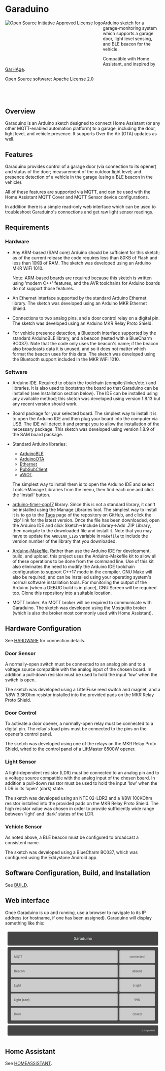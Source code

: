 # Garaduino

<a href="https://opensource.org"><img height="150" align="left"
src="https://opensource.org/files/OSIApprovedCropped.png" alt="Open
Source Initiative Approved License logo"></a>

Arduino sketch for a garage-monitoring system which supports a garage
door, light level sensing, and BLE beacon for the vehicle.

Compatible with Home Assistant, and inspired by
[GarHAge](https://github.com/marthoc/GarHAge).

Open Source software: Apache License 2.0

## &nbsp;

## Overview

Garaduino is an Arduino sketch designed to connect Home Assistant (or
any other MQTT-enabled automation platform) to a garage, including the
door, light level, and vehicle presence. It supports Over the Air
(OTA) updates as well.

## Features

Garaduino provides control of a garage door (via connection to its
opener) and status of the door; measurement of the outdoor light
level; and presence detection of a vehicle in the garage (using a BLE
beacon in the vehicle).

All of these features are supported via MQTT, and can be used with the
Home Assistant MQTT Cover and MQTT Sensor device configurations.

In addition there is a simple read-only web interface which can be used
to troubleshoot Garaduino's connections and get raw light sensor readings.

## Requirements

### Hardware

* Any ARM-based (SAM core) Arduino should be sufficient for this
sketch; as of the current release the code requires less than 80KB of
Flash and less than 10KB of RAM.  The sketch was developed using an
Arduino MKR WiFi 1010.

   Note: ARM-based boards are required because this sketch is written
   using 'modern C++' features, and the AVR toolchains for Arduino
   boards do not support those features.

* An Ethernet interface supported by the standard Arduino Ethernet
library. The sketch was developed using an Arduino MKR Ethernet
Shield.

* Connections to two analog pins, and a door control relay on a
digital pin. The sketch was developed using an Arduino MKR Relay Proto
Shield.

* For vehicle presence detection, a Bluetooth interface supported by
the standard ArduinoBLE library, and a beacon (tested with a BlueCharm
BC037). Note that the code only uses the beacon's name; if the beacon
also broadcasts data it is unused, and so it does not matter which
format the beacon uses for this data. The sketch was developed using
the Bluetooth support included in the MKR WiFi 1010.

### Software

* Arduino IDE. Required to obtain the toolchain (compiler/linker/etc.)
and libraries.  It is also used to bootstrap the board so that
Garaduino can be installed (see Installation section below). The IDE
can be installed using any available method; this sketch was developed
using version 1.8.13 but any recent version should work.

* Board package for your selected board. The simplest way to install
it is to open the Arduino IDE and then plug your board into the
computer via USB. The IDE will detect it and prompt you to allow the
installation of the necessary package. This sketch was developed using
version 1.8.9 of the SAM board package.

* Standard Arduino libraries:
    * [ArduinoBLE](https://github.com/arduino-libraries/ArduinoBLE)
    * [ArduinoOTA](https://github.com/jandrassy/ArduinoOTA)
    * [Ethernet](https://github.com/arduino-libraries/Ethernet)
    * [PubSubClient](https://github.com/knolleary/pubsubclient)
    * [aWOT](https://github.com/lasselukkari/aWOT)

    The simplest way to install them is to open the Arduino IDE and select
    Tools->Manage Libraries from the menu, then find each one and click
    the 'Install' button.

* [arduino-timer-cpp17](https://github.com/kpfleming/arduino-timer-cpp17)
library. Since this is not a standard library, it can't be installed
using the Manage Libraries tool. The simplest way to install it is to
go to the
[Tags](https://github.com/kpfleming/arduino-timer-cpp17/tags) page of
the repository on GitHub, and click the 'zip' link for the latest
version. Once the file has been downloaded, open the Arduino IDE and
click Sketch->Include Library->Add .ZIP Library, then navigate to the
downloaded file and install it. Note that you may have to update the
`ARDUINO_LIBS` variable in `Makefile` to include the version number of
the library that you downloaded.

* [Arduino-Makefile](https://github.com/sudar/Arduino-Makefile). Rather
than use the Arduino IDE for development, build, and upload, this
project uses the Arduino-Makefile kit to allow all of these operations
to be done from the command line. Use of this kit also eliminates the
need to modify the Arduino IDE toolchain configuration to support
C++17 mode in the compiler. GNU Make will also be required, and can be
installed using your operating system's normal software installation
tools. For monitoring the output of the Arduino (when a DEBUG build is
in place), GNU Screen will be required too. Clone this repository into
a suitable location.

* MQTT broker. An MQTT broker will be required to communicate with
Garaduino. The sketch was developed using the Mosquitto broker (which
is also the broker most commonly used with Home Assistant).

## Hardware Configuration

See [HARDWARE](HARDWARE.md) for connection details.

### Door Sensor

A normally-open switch must be connected to an analog pin and to a
voltage source compatible with the analog input of the chosen
board. In addition a pull-down resistor must be used to hold the input
'low' when the switch is open.

The sketch was developed using a LittelFuse reed switch and magnet,
and a 1/8W 3.3KOhm resistor installed into the provided pads on the
MKR Relay Proto Shield.

### Door Control

To activate a door opener, a normally-open relay must be connected to
a digital pin.  The relay's load pins must be connected to the pins on
the opener's control panel.

The sketch was developed using one of the relays on the MKR Relay
Proto Shield, wired to the control panel of a LiftMaster 8500W opener.

### Light Sensor

A light-dependent resistor (LDR) must be connected to an analog pin
and to a voltage source compatible with the analog input of the chosen
board. In addition a pull-down resistor must be used to hold the input
'low' when the LDR in its 'open' (dark) state.

The sketch was developed using an NTE 02-LDR2 and a 1/8W 100KOhm
resistor installed into the provided pads on the MKR Relay Proto
Shield. The high resistor value was chosen in order to provide
sufficiently wide range between 'light' and 'dark' states of the LDR.

### Vehicle Sensor

As noted above, a BLE beacon must be configured to broadcast a
consistent name.

The sketch was developed using a BlueCharm BC037, which was configured
using the Eddystone Android app.

## Software Configuration, Build, and Installation

See [BUILD](BUILD.md).

## Web interface

Once Garaduino is up and running, use a browser to navigate to its
IP address (or hostname, if one has been assigned). Garaduino will
display something like this:

![Garaduino web interface](garaduino-web-interface.png)

## Home Assistant

See [HOMEASSISTANT](HOMEASSISTANT.md).
